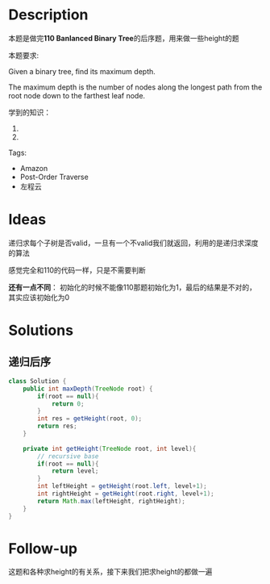 # Description

本题是做完**110 Banlanced Binary Tree**的后序题，用来做一些height的题

本题要求:

Given a binary tree, find its maximum depth.

The maximum depth is the number of nodes along the longest path from the root node down to the farthest leaf node.

学到的知识：

1. 
2. 

Tags:

- Amazon
- Post-Order Traverse
- 左程云

# Ideas

递归求每个子树是否valid，一旦有一个不valid我们就返回，利用的是递归求深度的算法

感觉完全和110的代码一样，只是不需要判断

**还有一点不同**： 初始化的时候不能像110那题初始化为1，最后的结果是不对的，其实应该初始化为0

# Solutions

## 递归后序


```java
class Solution {
    public int maxDepth(TreeNode root) {
        if(root == null){
            return 0;
        }
        int res = getHeight(root, 0);
        return res;
    }
    
    private int getHeight(TreeNode root, int level){
        // recursive base
        if(root == null){
            return level;
        }
        int leftHeight = getHeight(root.left, level+1);
        int rightHeight = getHeight(root.right, level+1);
        return Math.max(leftHeight, rightHeight);
    }
}
```


# Follow-up

这题和各种求height的有关系，接下来我们把求height的都做一遍

